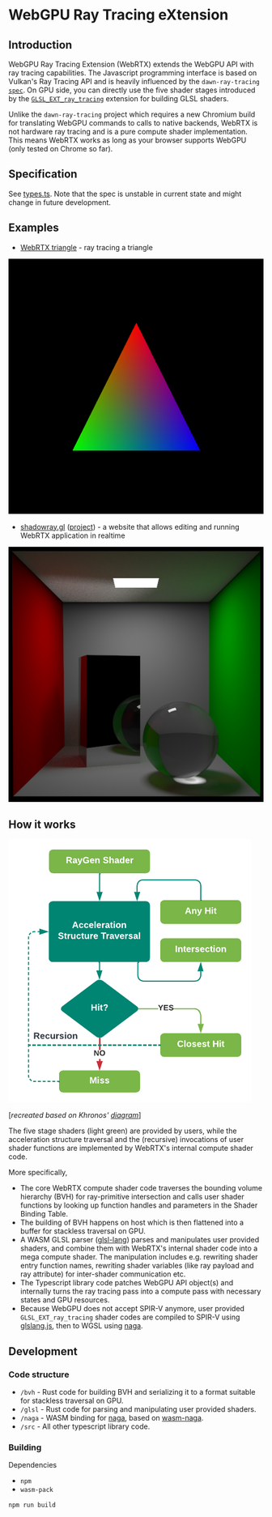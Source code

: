 # WebGPU Ray Tracing eXtension
## Introduction
WebGPU Ray Tracing Extension (WebRTX) extends the WebGPU API with ray tracing capabilities. The Javascript programming interface is based on Vulkan's Ray Tracing API and is heavily influenced by the `dawn-ray-tracing` [`spec`](https://github.com/maierfelix/dawn-ray-tracing/blob/master/RT_SPEC.md). On GPU side, you can directly use the five shader stages introduced by the [`GLSL_EXT_ray_tracing`](https://github.com/KhronosGroup/GLSL/blob/master/extensions/ext/GLSL_EXT_ray_tracing.txt) extension for building GLSL shaders.

Unlike the `dawn-ray-tracing` project which requires a new Chromium build for translating WebGPU commands to calls to native backends, WebRTX is not hardware ray tracing and is a pure compute shader implementation. This means WebRTX works as long as your browser supports WebGPU (only tested on Chrome so far).

## Specification
See [types.ts](./src/types.ts). Note that the spec is unstable in current state and might change in future development.

## Examples
* [WebRTX triangle](https://www.github.com/codedhead/webrtx_triangle_example) - ray tracing a triangle

![triangle](./docs/triangle.png)

* [shadowray.gl](https://shadowray.gl) ([project](https://www.github.com/codedhead/shadowray)) - a website that allows editing and running WebRTX application in realtime

![shadowray](./docs/shadowray.png)

## How it works
![Ray Tracing Pipeline](./docs/pipeline.png)

[*recreated based on Khronos' [diagram](https://www.khronos.org/blog/ray-tracing-in-vulkan)*]

The five stage shaders (light green) are provided by users, while the acceleration structure traversal and the (recursive) invocations of user shader functions are implemented by WebRTX's internal compute shader code.

More specifically,
* The core WebRTX compute shader code traverses the bounding volume hierarchy (BVH) for ray-primitive intersection and calls user shader functions by looking up function handles and parameters in the Shader Binding Table.
* The building of BVH happens on host which is then flattened into a buffer for stackless traversal on GPU.
* A WASM GLSL parser ([glsl-lang](https://github.com/vtavernier/glsl-lang)) parses and manipulates user provided shaders, and combine them with WebRTX's internal shader code into a mega compute shader. The manipulation includes e.g. rewriting shader entry function names, rewriting shader variables (like ray payload and ray attribute) for inter-shader communication etc.
* The Typescript library code patches WebGPU API object(s) and internally turns the ray tracing pass into a compute pass with necessary states and GPU resources.
* Because WebGPU does not accept SPIR-V anymore, user provided `GLSL_EXT_ray_tracing` shader codes are compiled to SPIR-V using [glslang.js](https://github.com/kainino0x/glslang.js), then to WGSL using [naga](https://github.com/gfx-rs/naga).

## Development
### Code structure

* `/bvh` - Rust code for building BVH and serializing it to a format suitable for stackless traversal on GPU.
* `/glsl` - Rust code for parsing and manipulating user provided shaders.
* `/naga` - WASM binding for [naga](https://github.com/gfx-rs/naga), based on [wasm-naga](https://github.com/pjoe/wasm-naga).
* `/src` - All other typescript library code.

### Building
Dependencies
* `npm`
* `wasm-pack`
```bash
npm run build
```
